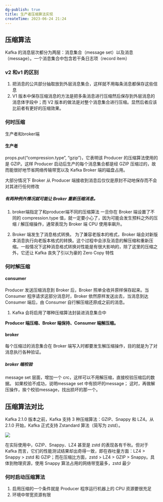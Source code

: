 ```yaml
---
dg-publish: true
title: 生产者压缩算法实现
createTime: 2023-06-24 21:24  
---
```



## 压缩算法

Kafka 的消息层次都分为两层：消息集合（message set）以及消息（message）。一个消息集合中包含若干条日志项（record item）

### v2 和v1 的区别

1.  把消息的公共部分抽取放到外层消息集合，这样就不用每条消息都保存这些信息
2. V1 版本中保存压缩消息的方法是把多条消息进行压缩然后保存到外层消息的消息体字段中；而 V2 版本的做法是对整个消息集合进行压缩。显然后者应该比前者有更好的压缩效果。


### 何时压缩

生产者和broker端

#### 生产者

props.put(“compression.type”, “gzip”)，它表明该 Producer 的压缩算法使用的是 GZIP。这样 Producer 启动后生产的每个消息集合都是经 GZIP 压缩过的，故而能很好地节省网络传输带宽以及 Kafka Broker 端的磁盘占用。

大部分情况下 Broker 从 Producer 端接收到消息后仅仅是原封不动地保存而不会对其进行任何修改

##### 有两种例外情况就可能让 Broker 重新压缩消息。

1. broker端指定了和producer端不同的压缩算法
一旦你在 Broker 端设置了不同的 compression.type 值，就一定要小心了，因为可能会发生预料之外的压缩 / 解压缩操作，通常表现为 Broker 端 CPU 使用率飙升。

2. Broker 端发生了消息格式转换。
为了兼容老版本的格式，Broker 端会对新版本消息执行向老版本格式的转换。这个过程中会涉及消息的解压缩和重新压缩。一般情况下这种消息格式转换对性能是有很大影响的，除了这里的压缩之外，它还让 Kafka 丧失了引以为豪的 Zero Copy 特性

### 何时解压缩

#### consumer
Producer 发送压缩消息到 Broker 后，Broker 照单全收并原样保存起来。当 Consumer 程序请求这部分消息时，Broker 依然原样发送出去，当消息到达 Consumer 端后，由 Consumer 自行解压缩还原成之前的消息。

1. Kafka 会将启用了哪种压缩算法封装进消息集合中

**Producer 端压缩、Broker 端保持、Consumer 端解压缩。**

#### broker

每个压缩过的消息集合在 Broker 端写入时都要发生解压缩操作，目的就是为了对消息执行各种验证。

##### broker 端校验
message set 层面，增加一个 crc，这样可以不用解压缩，直接校验压缩后的数据。 如果校验不成功，说明message set 中有损坏的message； 这时，再做解压操作，挨个校验message，找出损坏的那一个。


## 压缩算法对比


Kafka 2.1.0 版本之前，Kafka 支持 3 种压缩算法：GZIP、Snappy 和 LZ4。从 2.1.0 开始，Kafka 正式支持 Zstandard 算法（简写为 zstd）。

![](https://static001.geekbang.org/resource/image/cf/68/cfe20a2cdcb1ae3b304777f7be928068.png?wh=411*346)

在实际使用中，GZIP、Snappy、LZ4 甚至是 zstd 的表现各有千秋。但对于 Kafka 而言，它们的性能测试结果却出奇得一致，即在吞吐量方面：LZ4 > Snappy > zstd 和 GZIP；而在压缩比方面，zstd > LZ4 > GZIP > Snappy。具体到物理资源，使用 Snappy 算法占用的网络带宽最多，zstd 最少

### 何时启动压缩算法

1. 启用压缩的一个条件就是 Producer 程序运行机器上的 CPU 资源要很充足
2. 环境中带宽资源有限

